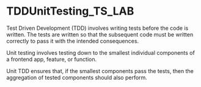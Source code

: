 # TDDUnitTesting_TS_LAB

Test Driven Development (TDD) involves writing tests before the code is written. 
The tests are written so that the subsequent code must be written correctly to pass it with the intended consequences.

Unit testing involves testing down to the smallest individual components of a frontend app, feature, or function.

Unit TDD ensures that, if the smallest components pass the tests, then the aggregation of tested components should also perform.

